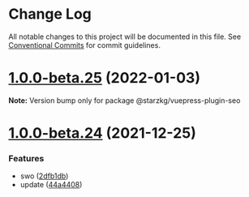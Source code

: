 # Change Log

All notable changes to this project will be documented in this file.
See [Conventional Commits](https://conventionalcommits.org) for commit guidelines.

# [1.0.0-beta.25](https://github.com/vuepress-star/vuepress-theme-star/compare/v1.0.0-beta.24...v1.0.0-beta.25) (2022-01-03)

**Note:** Version bump only for package @starzkg/vuepress-plugin-seo





# [1.0.0-beta.24](https://github.com/vuepress-star/vuepress-theme-star/compare/v1.0.0-beta.23...v1.0.0-beta.24) (2021-12-25)


### Features

* swo ([2dfb1db](https://github.com/vuepress-star/vuepress-theme-star/commit/2dfb1db33048ee403f1314c7577e9b43388f1a80))
* update ([44a4408](https://github.com/vuepress-star/vuepress-theme-star/commit/44a44081fd632e8ed57711f8adbad4c27b3d4233))
